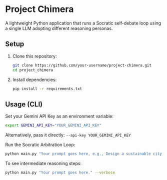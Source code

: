 # Project Chimera

A lightweight Python application that runs a Socratic self-debate loop using a single LLM adopting different reasoning personas.

## Setup

1.  Clone this repository:
    ```bash
    git clone https://github.com/your-username/project-chimera.git
    cd project_chimera
    ```
2.  Install dependencies:
    ```bash
    pip install -r requirements.txt
    ```

## Usage (CLI)

Set your Gemini API Key as an environment variable:
```bash
export GEMINI_API_KEY="YOUR_GEMINI_API_KEY"
```
Alternatively, pass it directly: `--api-key YOUR_GEMINI_API_KEY`

Run the Socratic Arbitration Loop:
```bash
python main.py "Your prompt goes here, e.g., Design a sustainable city for 1 million people on Mars."
```

To see intermediate reasoning steps:
```bash
python main.py "Your prompt goes here." --verbose
```

